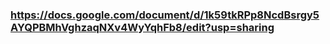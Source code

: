 
### https://docs.google.com/document/d/1k59tkRPp8NcdBsrgy5AYQPBMhVghzaqNXv4WyYqhFb8/edit?usp=sharing
